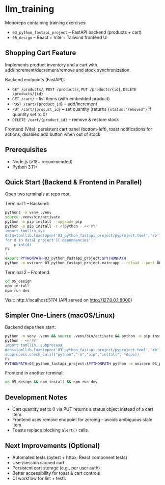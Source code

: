 # llm_training

Monorepo containing training exercises:

* `03_python_fastapi_project` – FastAPI backend (products + cart)
* `05_design` – React + Vite + Tailwind frontend UI

## Shopping Cart Feature

Implements product inventory and a cart with add/increment/decrement/remove and stock synchronization.

Backend endpoints (FastAPI):
* `GET /products/`, `POST /products/`, `PUT /products/{id}`, `DELETE /products/{id}`
* `GET /cart/` – list items (with embedded product)
* `POST /cart/{product_id}` – add/increment
* `PUT /cart/{product_id}` – set quantity (returns `{status:"removed"}` if quantity set to 0)
* `DELETE /cart/{product_id}` – remove & restore stock

Frontend (Vite): persistent cart panel (bottom-left), toast notifications for actions, disabled add button when out of stock.

## Prerequisites

* Node.js (v18+ recommended)
* Python 3.11+

## Quick Start (Backend & Frontend in Parallel)

Open two terminals at repo root.

Terminal 1 – Backend:
```bash
python3 -m venv .venv
source .venv/bin/activate
python -m pip install --upgrade pip
python -m pip install -r <(python - <<'PY'
import tomllib,sys
data=tomllib.load(open('03_python_fastapi_project/pyproject.toml','rb'))
for d in data['project']['dependencies']:
	print(d)
PY
)
export PYTHONPATH=03_python_fastapi_project:$PYTHONPATH
python -m uvicorn 03_python_fastapi_project.main:app --reload --port 8000
```

Terminal 2 – Frontend:
```bash
cd 05_design
npm install
npm run dev
```

Visit: http://localhost:5174 (API served on http://127.0.0.1:8000)

## Simpler One-Liners (macOS/Linux)

Backend deps then start:
```bash
python -m venv .venv && source .venv/bin/activate && python -m pip install --upgrade pip && \
python - <<'PY'
import tomllib, subprocess
deps=tomllib.load(open('03_python_fastapi_project/pyproject.toml','rb'))['project']['dependencies']
subprocess.check_call(["python","-m","pip","install", *deps])
PY
PYTHONPATH=03_python_fastapi_project:$PYTHONPATH python -m uvicorn 03_python_fastapi_project.main:app --reload --port 8000
```

Frontend in another terminal:
```bash
cd 05_design && npm install && npm run dev
```

## Development Notes

* Cart quantity set to 0 via PUT returns a status object instead of a cart item.
* Frontend uses remove endpoint for zeroing – avoids ambiguous stale item.
* Toasts replace blocking `alert()` calls.

## Next Improvements (Optional)

* Automated tests (pytest + httpx; React component tests)
* User/session scoped cart
* Persistent cart storage (e.g., per user auth)
* Better accessibility for toast & cart controls
* CI workflow for lint + tests

